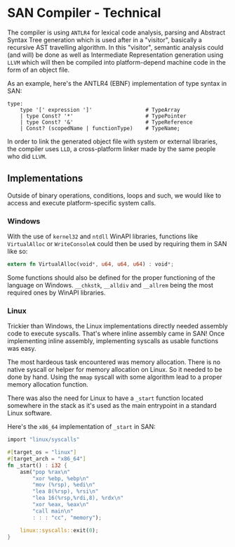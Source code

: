 # SAN Compiler - Technical
The compiler is using `ANTLR4` for lexical code analysis, parsing and Abstract Syntax Tree generation which is used after in a "visitor", basically a recursive AST travelling algorithm. In this "visitor", semantic analysis could (and will) be done as well as Intermediate Representation generation using `LLVM` which will then be compiled into platform-depend machine code in the form of an object file.

As an example, here's the ANTLR4 (EBNF) implementation of type syntax in SAN:
```ebnf
type:
	type '[' expression ']'                 # TypeArray
	| type Const? '*'                       # TypePointer
	| type Const? '&'                       # TypeReference
	| Const? (scopedName | functionType)    # TypeName;
```

In order to link the generated object file with system or external libraries, the compiler uses `LLD`, a cross-platform linker made by the same people who did `LLVM`.

## Implementations
Outside of binary operations, conditions, loops and such, we would like to access and execute platform-specific system calls.

### Windows
With the use of `kernel32` and `ntdll` WinAPI libraries, functions like `VirtualAlloc` or `WriteConsoleA` could then be used by requiring them in SAN like so:

```rs
extern fn VirtualAlloc(void*, u64, u64, u64) : void*;
```

Some functions should also be defined for the proper functioning of the language on Windows. `__chkstk`, `__alldiv` and `__allrem` being the most required ones by WinAPI libraries.

### Linux
Trickier than Windows, the Linux implementations directly needed assembly code to execute syscalls. That's where inline assembly came in SAN! Once implementing inline assembly, implementing syscalls as usable functions was easy.

The most hardeous task encountered was memory allocation. There is no native syscall or helper for memory allocation on Linux. So it needed to be done by hand. Using the `mmap` syscall with some algorithm lead to a proper memory allocation function.

There was also the need for Linux to have a `_start` function located somewhere in the stack as it's used as the main entrypoint in a standard Linux software.

Here's the `x86_64` implementation of `_start` in SAN:
```rs
import "linux/syscalls"

#[target_os = "linux"]
#[target_arch = "x86_64"]
fn _start() : i32 {
    asm("pop %rax\n"
        "xor %ebp, %ebp\n"
        "mov (%rsp), %edi\n"
        "lea 8(%rsp), %rsi\n"
        "lea 16(%rsp,%rdi,8), %rdx\n"
        "xor %eax, %eax\n"
        "call main\n"
        : : : "cc", "memory");

    linux::syscalls::exit(0);
}
```